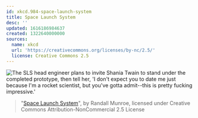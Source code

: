 ```yaml
---
id: xkcd.984-space-launch-system
title: Space Launch System
desc: ''
updated: 1616186984637
created: 1322640000000
sources:
  name: xkcd
  url: 'https://creativecommons.org/licenses/by-nc/2.5/'
  license: Creative Commons 2.5
---
```

![The SLS head engineer plans to invite Shania Twain to stand under the completed prototype, then tell her, 'I don't expect you to date me just because I'm a rocket scientist, but you've gotta admit--this is pretty fucking impressive.'](https://imgs.xkcd.com/comics/space_launch_system.png)
> "[Space Launch System](https://xkcd.com/984/)", by Randall Munroe, licensed under Creative Commons Attribution-NonCommercial 2.5 License
